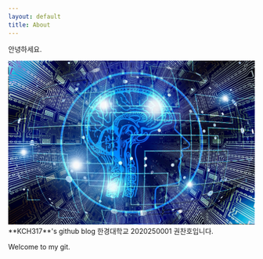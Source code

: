 ```yaml
---
layout: default
title: About
---
```


안녕하세요.

<img src="/images/ai.jpg" class="right" witdh="300" hight=300 />
**KCH317**'s github blog
한경대학교 2020250001 권찬호입니다.

Welcome to my git.
